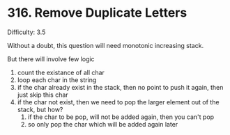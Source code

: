 # 316. Remove Duplicate Letters

Difficulty: 3.5

Without a doubt, this question will need monotonic increasing stack.

But there will involve few logic
1. count the existance of all char
2. loop each char in the string
3. if the char already exist in the stack, then no point to push it again, then just skip this char
4. if the char not exist, then we need to pop the larger element out of the stack, but how?
   1. if the char to be pop, will not be added again, then you can't pop
   2. so only pop the char which will be added again later